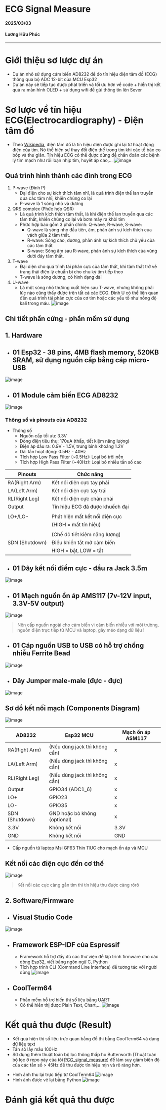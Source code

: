 # ECG Signal Measure
#### 2025/03/03 
#### Lương Hữu Phúc
*** 
# **Giới thiệu sơ lược dự án**
- Dự án nhỏ sử dụng cảm biến AD8232 để đo tín hiệu điện tâm đồ (ECG) thông qua bộ ADC 12-bit của MCU Esp32
- Dự án này sẽ tiếp tục được phát triển và tối ưu hơn về code + hiển thị kết quả ra màn hình OLED + sử dụng wifi để gửi thông tin lên Sever
# **Sơ lược về tín hiệu ECG(Electrocardiography) - Điện tâm đồ**
- Theo [Wikipedia](https://en.wikipedia.org/wiki/Electrocardiography), điện tâm đồ là tín hiệu điện được ghi lại từ hoạt động điện của tim. Nó thể hiện sự thay đổi điện thế trong tim khi các tế bào co bóp và thư giãn. Tín hiệu ECG có thể được dùng để chẩn đoán các bệnh lý tim mạch như rối loạn nhịp tim, huyết áp cao,...
![image](https://github.com/user-attachments/assets/38c37543-2de3-402f-b32c-7d06bfd1d03a)
## Quá trình hình thành các đỉnh trong ECG
1. P-wave (Đỉnh P)
   * Đại điện cho sự kích thích tâm nhĩ, là quá trình điện thế lan truyền qua các tâm nhĩ, khiễn chúng co lại
   * P-wave là 1 sóng nhỏ và dương
2. QRS complex (Phức hợp QSR)
   * Là quá trình kích thích tâm thất, là khi điện thế lan truyền qua các tâm thất, khiến chúng co lại và bơm máy ra khỏi tim
   * Phức hợp bao gồm 3 phần chính: Q-wave, R-wave, S-wave:
     * Q-wave là sóng nhỏ đầu tiên, âm, phản ánh sự kích thích của vách giữa 2 tâm thất.
     * R-wave: Sóng cao, dương, phản ánh sự kích thích chủ yếu của các tâm thất
     * S-wave: Sóng âm sau R-wave, phản ánh sự kích thích của vùng dưới đáy tâm thất.
3. T-wave
   * Đại diện cho quá trình tái phân cực của tâm thất, khi tâm thất trở về trạng thái điện lý chuẩn bị cho chu kỳ tim tiếp theo
   * T-wave là sóng dương, có hình dạng dài
5. U-wave
   * Là một sóng nhỏ thường xuất hiện sau T-wave, nhưng không phải lúc nào cũng thấy được trên tất cả các ECG. Đỉnh U có thể liên quan đến quá trình tái phân cực của cơ tim hoặc các yếu tố như nồng độ kali trong máu.
![image](https://github.com/user-attachments/assets/be0cb6b4-8795-422f-94d1-9be2bbb03a11)
## **Chi tiết phần cứng - phần mềm sử dụng**
## 1. Hardware
* ## **01 Esp32 - 38 pins, 4MB flash memory, 520KB SRAM, sử dụng nguồn cấp bằng cáp micro-USB** <br>
![image](https://github.com/user-attachments/assets/07d970ef-ad88-44d2-b055-c6992b4bbfbc)
* ## **01 Module cảm biến ECG AD8232** <br> 
![image](https://github.com/user-attachments/assets/7e074dd4-e20f-422f-9068-c062b013bce5)
### Thông số và pinouts của AD8232 <br>
* Thông số
   - Nguồn cấp tối ưu: 3.3V
   - Dòng điện tiêu thụ: 170uA (thấp, tiết kiệm năng lượng)
   - Điện áp đầu ra: 0.9V - 1.5V, trung bình khoảng 1.2V
   - Dải tần hoạt động: 0.5Hz - 40Hz
   - Tích hợp Low Pass Filter (~0.5Hz): Loại bỏ trôi nền
   - Tích hợp High Pass Filter (~40Hz): Loại bỏ nhiễu tần số cao

|         Pinouts          |                 Chức năng                |
---------------------------|-------------------------------------------
|       RA(Right Arm)      |          Kết nối điện cực tay phải       |
|       LA(Left Arm)       |          Kết nối điện cực tay trái       |
|       RL(Right Leg)      |         Kết nối điện cực chân phải       |
|         Output           |     Tín hiệu ECG đã được khuếch đại      |
|                          |                                          |
|         LO+/LO-          |      Phát hiện mất kết nối điện cực      |
|                          |           (HIGH = mất tín hiệu)          |
|                          |                                          |
|                          |       (Chế độ tiết kiệm năng lượng)      |
|      SDN (Shutdown)      |         Điều khiển tắt mở cảm biến       |
|                          |          HIGH = bật, LOW = tắt           |

* ## **01 Dây kết nối điểm cực - đầu ra Jack 3.5m** <br>
![image](https://github.com/user-attachments/assets/8e1e8e0a-d897-49c6-962c-8e426ac3abfb)
* ## **01 Mạch nguồn ổn áp AMS117 (7v-12V input, 3.3V-5V output)** <br>
![image](https://github.com/user-attachments/assets/4f27250f-4f5f-4308-a1d1-60224184b1d5)
> Nên cấp nguồn ngoài cho cảm biến vì cảm biến nhiễu với môi trường, nguồn điện trực tiếp từ MCU và laptop, gây méo dạng dữ liệu !
* ## **01 Cáp nguồn USB to USB có hỗ trợ chống nhiễu Ferrite Bead** <br>
 ![image](https://github.com/user-attachments/assets/68fe1ff4-7e74-4732-9820-9a13913619eb)
* ## **Dây Jumper male-male (đực - đực)**
![image](https://github.com/user-attachments/assets/ba09ff8a-18e9-4bbb-83cc-cea74f1418c5)
## Sơ dồ kết nối mạch (Components Diagram)
![image](https://github.com/user-attachments/assets/548c5a26-caeb-46bb-8cf6-d17bcdca2573)

|          AD8232          |           Esp32 MCU           | Mạch ổn áp ASM117  |
---------------------------|-------------------------------|---------------------
|       RA(Right Arm)      | (Nếu dùng jack thì không cần) |          x         | 
|       LA(Left Arm)       | (Nếu dùng jack thì không cần) |          x         |
|       RL(Right Leg)      | (Nếu dùng jack thì không cần) |          x         |
|         Output           |         GPIO34 (ADC1_6)       |          x         |
|          LO+             |            GPIO23             |          x         |
|          LO-             |            GPIO35             |          x         |
|      SDN (Shutdown)      |  GND hoặc bỏ không (optional) |          x         |
|          3.3V            |         Không kết nối         |         3.3V       |
|          GND             |         Không kết nối         |         GND        |

- Cấp nguồn từ laptop Msi GF63 Thin 11UC cho mạch ổn áp và MCU
## **Kết nối các điện cực đến cơ thế**
![image](https://github.com/user-attachments/assets/31809a90-f88f-43a9-beec-f5ba67188a67)
> Kết nối các cực càng gần tim thì tín hiệu thu được càng rõrõ
## 2. Software/Firmware
* ## **Visual Studio Code**
![image](https://github.com/user-attachments/assets/abdbcfe6-f191-48c9-b9f2-4fa6c3f02d83)
* ## **Framework ESP-IDF của Espressif**
  - Framework hỗ trợ đầy đủ các thư viện để lập trình firmware cho các dòng Esp32, viết bằng ngôn ngữ C, Python
  - Tích hợp trình CLI (Command Line Interface) để tương tác với người dùng
![image](https://github.com/user-attachments/assets/cb6e2dec-7bd7-4ebc-b4a4-b83cda8a1141)
* ## **CoolTerm64**
  - Phần mềm hỗ trợ hiển thị số liệu bằng UART
  - Có thể hiển thị được Plain Text, Chart,...
![image](https://github.com/user-attachments/assets/ac777887-2218-4d1d-892d-53ea8cae35e3)
# **Kết quả thu được (Result)**
- Kết quả hiện thị số liệu trực quan bằng đồ thị bằng CoolTerm64 và dạng dữ liệu text 
- Tần số lấy mẫu 100Hz
- Sử dụng thêm thuật toán bộ lọc thông thấp họ Butterworth (Thuật toán bộ lọc ở repo này của tôi [PCG_signal_measure]()) để làm suy giảm biên độ của các tần số > 45Hz để thu được tín hiệu mịn và rõ ràng hơn.
* Hình ảnh thu lại trực tiếp từ CoolTerm64
![image](https://github.com/user-attachments/assets/c8b8f74f-edb6-4e29-8132-d415c2ccfb72)
* Hình ảnh được vẽ lại bằng Python
![image](https://github.com/user-attachments/assets/02cd2c59-4efe-4380-878b-e3333bfe023d)

# **Đánh giá kết quả thu được** 


